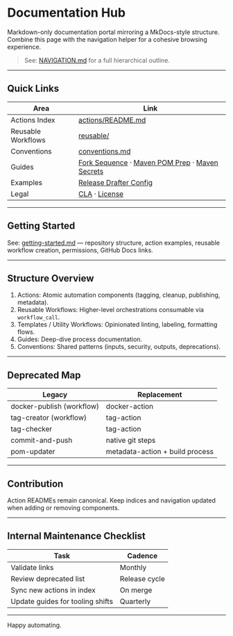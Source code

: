 # Documentation Hub

Markdown-only documentation portal mirroring a MkDocs-style structure. Combine this page with the navigation helper for a cohesive browsing experience.

> See: [NAVIGATION.md](NAVIGATION.md) for a full hierarchical outline.

---

## Quick Links

| Area               | Link                                                                                                                                       |
| ------------------ | ------------------------------------------------------------------------------------------------------------------------------------------ |
| Actions Index      | [actions/README.md](actions/README.md)                                                                                                     |
| Reusable Workflows | [reusable/](reusable/)                                                                                                                     |
| Conventions        | [conventions.md](conventions.md)                                                                                                           |
| Guides             | [Fork Sequence](fork-sequence.md) · [Maven POM Prep](maven-publish-pom-preparation_doc.md) · [Maven Secrets](maven-publish-secrets_doc.md) |
| Examples           | [Release Drafter Config](examples/release-drafter-config.yml)                                                                              |
| Legal              | [CLA](../CLA/cla.md) · [License](../LICENSE)                                                                                               |

---

## Getting Started

See: [getting-started.md](getting-started.md) — repository structure, action examples, reusable workflow creation, permissions, GitHub Docs links.

---

## Structure Overview

1. Actions: Atomic automation components (tagging, cleanup, publishing, metadata).
2. Reusable Workflows: Higher-level orchestrations consumable via `workflow_call`.
3. Templates / Utility Workflows: Opinionated linting, labeling, formatting flows.
4. Guides: Deep-dive process documentation.
5. Conventions: Shared patterns (inputs, security, outputs, deprecations).

---

## Deprecated Map

| Legacy                    | Replacement                     |
| ------------------------- | ------------------------------- |
| docker-publish (workflow) | docker-action                   |
| tag-creator (workflow)    | tag-action                      |
| tag-checker               | tag-action                      |
| commit-and-push           | native git steps                |
| pom-updater               | metadata-action + build process |

---

## Contribution

Action READMEs remain canonical. Keep indices and navigation updated when adding or removing components.

---

## Internal Maintenance Checklist

| Task                             | Cadence       |
| -------------------------------- | ------------- |
| Validate links                   | Monthly       |
| Review deprecated list           | Release cycle |
| Sync new actions in index        | On merge      |
| Update guides for tooling shifts | Quarterly     |

---

Happy automating.
